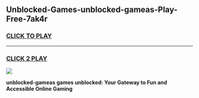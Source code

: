 
## Unblocked-Games-unblocked-gameas-Play-Free-7ak4r
<h3>
<a href="https://premium76.site?title=unblocked-gameas&ref=21A">CLICK TO PLAY</a></h3>
<hr>

<h3>
<a href="https://premium76.site?title=unblocked-gameas&ref=21A">CLICK 2 PLAY</a>
  
</h3>

<a href="https://premium76.site?title=unblocked-gameas&ref=21A"><img src="https://clearcache.store/games.png"></a>


**unblocked-gameas games unblocked: Your Gateway to Fun and Accessible Online Gaming**
